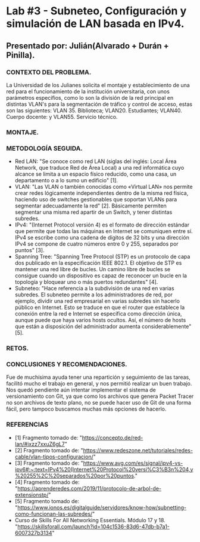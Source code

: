 # Lab #3 - Subneteo, Configuración y simulación de LAN basada en IPv4.

## Presentado por: Julián(Alvarado + Durán + Pinilla).

### CONTEXTO DEL PROBLEMA.
La Universidad de los Julianes solicita el montaje y establecimiento de una red para el funcionamiento de la institución universitaria, con unos parámetros específios, como lo son la división de la red principal en distintas VLAN's para la segmentación de tráfico y control de acceso, estas son las siguientes: VLAN 35. Biblioteca; VLAN20. Estudiantes; VLAN40. Cuerpo docente: y VLAN55. Servicio técnico.

### MONTAJE.

### METODOLOGÍA SEGUIDA.

* Red LAN: "Se conoce como red LAN (siglas del inglés: Local Área Network, que traduce Red de Área Local) a una red informática cuyo alcance se limita a un espacio físico reducido, como una casa, un departamento o a lo sumo un edificio" [1].
* VLAN: "Las VLAN o también conocidas como «Virtual LAN» nos permite crear redes lógicamente independientes dentro de la misma red física, haciendo uso de switches gestionables que soportan VLANs para segmentar adecuadamente la red" [2]. Básicamente permiten segmentar una misma red apartir de un Switch, y tener distintas subredes.
* IPv4: "(Internet Protocol versión 4) es el formato de dirección estándar que permite que todas las máquinas en Internet se comuniquen entre sí. IPv4 se escribe como una cadena de dígitos de 32 bits y una dirección IPv4 se compone de cuatro números entre 0 y 255, separados por puntos" [3].
* Spanning Tree: "Spanning Tree Protocol (STP) es un protocolo de capa dos publicado en la especificación IEEE 802.1.
El objetivo de STP es mantener una red libre de bucles. Un camino libre de bucles se consigue cuando un dispositivo es capaz de reconocer un bucle en la topología y bloquear uno o más puertos redundantes" [4].
* Subneteo: "Hace referencia a la subdivisión de una red en varias subredes. El subneteo permite a los administradores de red, por ejemplo, dividir una red empresarial en varias subredes sin hacerlo público en Internet. Esto se traduce en que el router que establece la conexión entre la red e Internet se especifica como dirección única, aunque puede que haya varios hosts ocultos. Así, el número de hosts que están a disposición del administrador aumenta considerablemente" [5].

### RETOS.

### CONCLUSIONES Y RECOMENDACIONES.
Fue de muchísima ayuda tener una repartición y seguimiento de las tareas, facilitó mucho el trabajo en general, y nos permitió realizar un buen trabajo. Nos quedó pendiente aún intentar implementar el sistema de versionamiento con Git, ya que como los archivos que genera Packet Tracer no son archivos de texto plano, no se puede hacer uso de Git de una forma fácil, pero tampoco buscamos muchas más opciones de hacerlo.


### REFERENCIAS
* [1] Fragmento tomado de: "https://concepto.de/red-lan/#ixzz7xxuZ6gL7"
* [2] Fragmento tomado de: "https://www.redeszone.net/tutoriales/redes-cable/vlan-tipos-configuracion/"
* [3] Fragmento tomado de: "https://www.avg.com/es/signal/ipv4-vs-ipv6#:~:text=IPv4%20(Internet%20Protocol%20versi%C3%B3n%204,y%20255%2C%20separados%20por%20puntos."
* [4] Fragmento tomado de: "https://aprenderedes.com/2019/11/protocolo-de-arbol-de-extensionstp/"
* [5] Fragmento tomado de: "https://www.ionos.es/digitalguide/servidores/know-how/subnetting-como-funcionan-las-subredes/"
* Curso de Skills For All Networking Essentials. Módulo 17 y 18. "https://skillsforall.com/launch?id=104c1536-83d6-47db-b7a1-6007327b3134"
